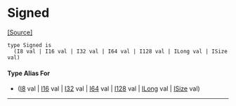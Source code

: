 # Signed
<span class="source-link">[[Source]](src/builtin/signed.md#L-0-940)</span>
```pony
type Signed is
  (I8 val | I16 val | I32 val | I64 val | I128 val | ILong val | ISize val)
```

#### Type Alias For

* ([I8](builtin-I8.md) val | [I16](builtin-I16.md) val | [I32](builtin-I32.md) val | [I64](builtin-I64.md) val | [I128](builtin-I128.md) val | [ILong](builtin-ILong.md) val | [ISize](builtin-ISize.md) val)

---

